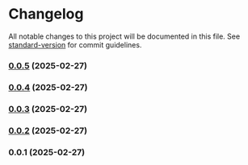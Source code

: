 # Changelog

All notable changes to this project will be documented in this file. See [standard-version](https://github.com/conventional-changelog/standard-version) for commit guidelines.

### [0.0.5](https://github.com/doeixd/create-converter/compare/v0.0.4...v0.0.5) (2025-02-27)

### [0.0.4](https://github.com/doeixd/create-converter/compare/v0.0.3...v0.0.4) (2025-02-27)

### [0.0.3](https://github.com/doeixd/create-converter/compare/v0.0.2...v0.0.3) (2025-02-27)

### [0.0.2](https://github.com/doeixd/create-converter/compare/v0.0.1...v0.0.2) (2025-02-27)

### 0.0.1 (2025-02-27)
